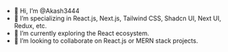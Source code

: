 - 👋 Hi, I’m @Akash3444
- 👀 I’m specializing in React.js, Next.js, Tailwind CSS, Shadcn UI, Next UI, Redux, etc.
- 🌱 I’m currently exploring the React ecosystem.
- 💞️ I’m looking to collaborate on React.js or MERN stack projects.
